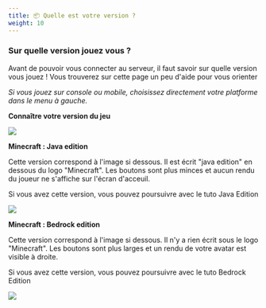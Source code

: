 ```yaml
---
title: 📦 Quelle est votre version ?
weight: 10
---
```


### **Sur quelle version jouez vous ?**

Avant de pouvoir vous connecter au serveur, il faut savoir sur quelle version vous jouez ! Vous trouverez sur cette page un peu d'aide pour vous orienter

_Si vous jouez sur console ou mobile, choisissez directement votre platforme dans le menu à gauche._

**Connaître votre version du jeu**

![](https://us-east-1.tixte.net/uploads/cdn.democraft.fr/pc0.png)

**Minecraft : Java edition**

Cette version correspond à l'image si dessous. Il est écrit "java edition" en dessous du logo "Minecraft". Les boutons sont plus minces et aucun rendu du joueur ne s'affiche sur l'écran d'acceuil.

Si vous avez cette version, vous pouvez poursuivre avec le tuto Java Edition

![](https://us-east-1.tixte.net/uploads/cdn.democraft.fr/pcjava.png)

**Minecraft : Bedrock edition**

Cette version correspond à l'image si dessous. Il n'y a rien écrit sous le logo "Minecraft". Les boutons sont plus larges et un rendu de votre avatar est visible à droite.

Si vous avez cette version, vous pouvez poursuivre avec le tuto Bedrock Edition

![](https://us-east-1.tixte.net/uploads/cdn.democraft.fr/pcbedrock.png)
